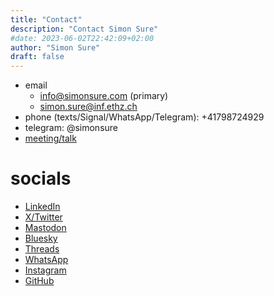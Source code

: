 ```yaml
---
title: "Contact"
description: "Contact Simon Sure"
#date: 2023-06-02T22:42:09+02:00
author: "Simon Sure"
draft: false
---
```


- email
    - [info@simonsure.com](mailto:info@simonsure.com) (primary)
    - [simon.sure@inf.ethz.ch](mailto:simon.sure@inf.ethz.ch)
- phone (texts/Signal/WhatsApp/Telegram): +41798724929
- telegram: @simonsure
- [meeting/talk](https://fantastical.app/simonsure/30-minutes-online)

# socials
- [LinkedIn](https://www.linkedin.com/in/simon-sure/)
- [X/Twitter](https://twitter.com/rold_si)
- [Mastodon](https://mastodon.social/@simonsure)
- [Bluesky](https://bsky.app/profile/simonsure.com)
- [Threads](https://www.threads.net/@rold_si)
- [WhatsApp](https://whatsapp.com/channel/0029VaJUSiLLY6cxyFu2aw1L)
- [Instagram](https://www.instagram.com/rold_si/)
- [GitHub](https://github.com/RoldSI/)